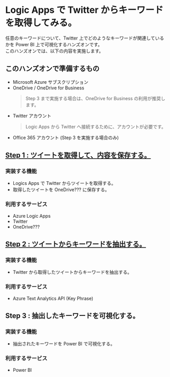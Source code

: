 # Logic Apps で Twitter からキーワードを取得してみる。
任意のキーワードについて、Twitter 上でどのようなキーワードが関連しているかを Power BI 上で可視化するハンズオンです。  
このハンズオンでは、以下の内容を実施します。

## このハンズオンで準備するもの
- Microsoft Azure サブスクリプション
- OneDrive / OneDrive for Business
    > Step 3 まで実施する場合は、OneDrive for Business の利用が推奨します。
- Twitter アカウント
    > Logic Apps から Twitter へ接続するために、アカウントが必要です。
- Office 365 アカウント (Step 3 を実施する場合のみ)

## [Step 1 : ツイートを取得して、内容を保存する。](./Step1.md)

### 実装する機能
- Logics Apps で Twitter からツイートを取得する。
- 取得したツイートを OneDrive??? に保存する。

### 利用するサービス
- Azure Logic Apps
- Twitter
- OneDrive???

## [Step 2 : ツイートからキーワードを抽出する。](./Step2.md)

### 実装する機能
- Twitter から取得したツイートからキーワードを抽出する。

### 利用するサービス
- Azure Text Analytics API (Key Phrase)

## Step 3 : 抽出したキーワードを可視化する。

### 実装する機能
- 抽出されたキーワードを Power BI で可視化する。

### 利用するサービス
- Power BI
